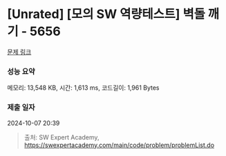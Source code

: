 # [Unrated] [모의 SW 역량테스트] 벽돌 깨기 - 5656 

[문제 링크](https://swexpertacademy.com/main/code/problem/problemDetail.do?contestProbId=AWXRQm6qfL0DFAUo) 

### 성능 요약

메모리: 13,548 KB, 시간: 1,613 ms, 코드길이: 1,961 Bytes

### 제출 일자

2024-10-07 20:39



> 출처: SW Expert Academy, https://swexpertacademy.com/main/code/problem/problemList.do